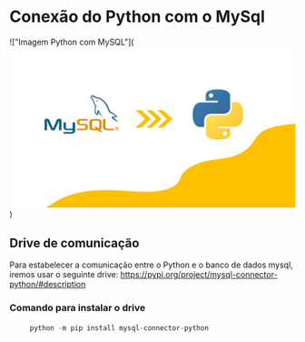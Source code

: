 # Conexão do Python com o MySql

!["Imagem Python com MySQL"](![Alt text](image.png))

## Drive de comunicação
Para estabelecer a comunicação entre o Python e o banco de dados mysql, iremos usar o seguinte drive:
<a href="https://pypi.org/project/mysql-connector-python/#description"> https://pypi.org/project/mysql-connector-python/#description</a>

### Comando para instalar o drive 
``` python
     python -m pip install mysql-connector-python
```